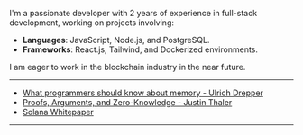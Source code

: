 I'm a passionate developer with 2 years of experience in full-stack development, working on projects involving:
- **Languages**: JavaScript, Node.js, and PostgreSQL.
- **Frameworks**: React.js, Tailwind, and Dockerized environments.

I am eager to work in the blockchain industry in the near future.

---
- [What programmers should know about memory - Ulrich Drepper](https://people.freebsd.org/~lstewart/articles/cpumemory.pdf)
- [Proofs, Arguments, and Zero-Knowledge - Justin Thaler](https://people.cs.georgetown.edu/jthaler/ProofsArgsAndZK.html)
- [Solana Whitepaper](https://solana.com/solana-whitepaper.pdf)
---


